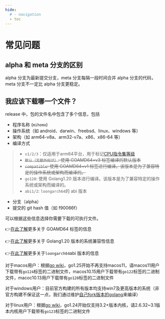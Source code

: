 ```yaml
---
hide:
  # - navigation
  - toc
---
```

# 常见问题

## alpha 和 meta 分支的区别

alpha 分支为最新提交分支，meta 分支每隔一段时间合并 alpha 分支的代码，meta 分支不一定比 alpha 分支更稳定。

## 我应该下载哪一个文件？

release 中，包的文件名中包含了多个信息，包括

* 程序名称 (`mihomo`)
* 操作系统（如 android、darwin、freebsd、linux、windows 等）
* 架构（如 arm64-v8a、arm32-v7a、x86、x86-64 等）
* 编译方式
>
> * `v1/2/3`：仅适用于arm64平台，用于标记[CPU指令集等级](https://en.wikipedia.org/wiki/X86-64#Microarchitecture_levels)
> * ~~`默认（无额外标识）`: 使用 GOAMD64=v3 标签编译的默认版本~~
> * ~~`compatible`: 使用 GOAMD64=v1 标签进行编译。该版本是为了兼容特定的操作系统或架构而编译的。~~
> * `go120`: 使用 Golang1.20 版本进行编译。该版本是为了兼容特定的操作系统或架构而编译的。
> * `abi1/2`: `loongarch64`的 abi 版本
>
* 分支（alpha）
* 提交的 git hash 值（如 f90066f）

可以根据这些信息选择你需要下载的可执行文件。

👉[在此了解](https://go.dev/wiki/MinimumRequirements#amd64)更多关于 GOAMD64 标签的信息

👉[在此了解](https://go.dev/doc/go1.20#ports)更多关于 Golang1.20 版本的系统兼容性信息

👉[在此了解](http://www.loongnix.cn/zh/toolchain/Golang/downloads-Go1.21/index.html)更多关于`loongarch64`abi 版本的信息

对于macos用户：根据[go wiki](https://go.dev/doc/go1.25#darwin)，go1.25开始不再支持macos11，请macos11用户下载带有`go124`标签的二进制文件，macos10.15用户下载带有`go122`标签的二进制文件，macoc10.13用户下载带有`go120`标签的二进制文件

对于windows用户：目前官方构建的所有版本均支持win7及更高版本的系统（非官方构建不保证这一点，我们通过维护[自己fork版本的golang](https://github.com/MetaCubeX/go)来编译）

对于linux用户：根据[go wiki](https://go.dev/doc/go1.24#linux)，go1.24开始仅支持3.2+版本内核，请2.6.32~3.1版本内核用户下载带有`go123`标签的二进制文件
